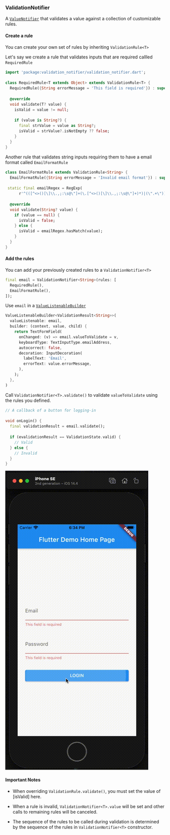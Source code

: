 ### ValidationNotifier

A [`ValueNotifier`](https://api.flutter.dev/flutter/foundation/ValueNotifier-class.html) that validates a value against a collection of customizable rules.

#### Create a rule

You can create your own set of rules by inheriting `ValidationRule<T>`

Let's say we create a rule that validates inputs that are required callled `RequiredRule`

```dart
import 'package:validation_notifier/validation_notifier.dart';

class RequiredRule<T extends Object> extends ValidationRule<T> {
  RequiredRule({String errorMessage = 'This field is required'}) : super(errorMessage);

  @override
  void validate(T? value) {
    isValid = value != null;

    if (value is String?) {
      final strValue = value as String?;
      isValid = strValue?.isNotEmpty ?? false;
    }
  }
}
```

Another rule that validates string inputs requiring them to have a email format called `EmailFormatRule`

```dart
class EmailFormatRule extends ValidationRule<String> {
  EmailFormatRule({String errorMessage = 'Invalid email format'}) : super(errorMessage);

 static final emailRegex = RegExp(
      r'^(([^<>()[\]\\.,;:\s@\"]+(\.[^<>()[\]\\.,;:\s@\"]+)*)|(\".+\"))@((\[[0-9]{1,3}\.[0-9]{1,3}\.[0-9]{1,3}\.[0-9]{1,3}\])|(([a-zA-Z\-0-9]+\.)+[a-zA-Z]{2,}))$');

  @override
  void validate(String? value) {
    if (value == null) {
      isValid = false;
    } else {
      isValid = emailRegex.hasMatch(value);
    }
  }
}
```

#### Add the rules

You can add your previously created rules to a `ValidationNotifier<T>`

```dart
final email = ValidationNotifier<String>(rules: [
  RequiredRule(),
  EmailFormatRule(),
]);
```

Use `email` in a [`ValueListenableBuilder`](https://api.flutter.dev/flutter/widgets/ValueListenableBuilder-class.html)

```dart
ValueListenableBuilder<ValidationResult<String>>(
  valueListenable: email,
  builder: (context, value, child) {
    return TextFormField(
      onChanged: (v) => email.valueToValidate = v,
      keyboardType: TextInputType.emailAddress,
      autocorrect: false,
      decoration: InputDecoration(
        labelText: 'Email',
        errorText: value.errorMessage,
      ),
    );
  },
)
```

Call `ValidationNotifier<T>.validate()` to validate `valueToValidate` using the rules you defined. 

```dart
// A callback of a button for logging-in

void onLogin() {
  final validationResult = email.validate();

  if (evalidationResult == ValidationState.valid) {
    // Valid
  } else {
    // Invalid
  }
}
```

<img src="example.gif"/>

#### Important Notes

- When overriding `ValidationRule.validate()`, you must set the value of [isValid] here. 
- When a rule is invalid, `ValidationNotifier<T>.value` will be set and other calls to remaining rules will be canceled.

- The sequence of the rules to be called during validation is determined by the sequence of the rules in `ValidationNotifier<T>` constructor.